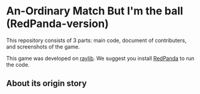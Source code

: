 # An-Ordinary Match But I'm the ball (RedPanda-version)
This repository consists of 3 parts: main code, document of contributers, and screenshots of the game.

This game was developed on [raylib](https://www.raylib.com/). We suggest you install [RedPanda](http://royqh.net/redpandacpp/download/) to run the code.
## About its origin story
